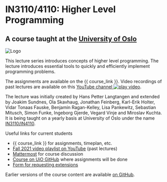 # IN3110/4110: Higher Level Programming

## A course taught at the [University of Oslo](http://www.uio.no/studier/emner/matnat/ifi/IN3110/)

![Logo](artwork/logo.png)

This lecture series introduces concepts of higher level programming. The
lecture introduces essential tools to quickly and efficiently implement
programming problems.

The assignments are available on the {{ course_link }}.
Video recordings of past lectures are available on this [YouTube
channel ![play
video](play.png "Play video")](https://youtube.com/channel/UCpOB3OcVNTqnIiXcageiv_A).

The lecture was initially created by Hans Petter Langtangen and extended
by Joakim Sundnes, Ola Skavhaug, Jonathan Feinberg, Karl-Erik Holter,
Vidar Tonaas Fauske, Benjamin Ragan-Kelley, Lisa Pankewitz, Sebastian
Mitusch, Simon Funke, Ingeborg Gjerde, Vegard Vinje and Miroslav Kuchta.
It is being taught on a yearly basis at University of Oslo under the
name [IN3110/IN4110](http://www.uio.no/studier/emner/matnat/ifi/IN3110/).

Useful links for current students

- {{ course_link }} for
  assignments, timeplan, etc.
- [Fall 2021 video playlist on
  YouTube](https://www.youtube.com/playlist?list=PL9youHjz4_yyQ6uCWQ5Jibkam6az9CMzp)
  (past lectures)
- [Mattermost](https://mattermost.uio.no/ifi-undervisning/channels/in3110%0A)
  for course discussion
- [Course on UiO GitHub](https://github.uio.no/IN3110) where
  assignments will be done
- [Form for requesting
  extensions](https://forms.gle/UpLTX6LeDpKNJuE77)

Earlier versions of the course content are available [on
GitHub](https://github.com/uio-in3110/uio-in3110.github.io).
